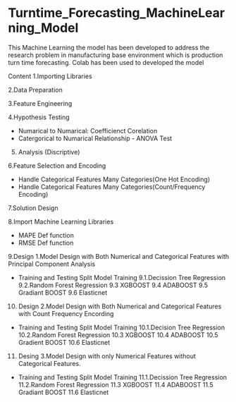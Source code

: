 # Turntime_Forecasting_MachineLearning_Model
This Machine Learning the model has been developed to address the research problem in manufacturing base environment which is production turn time forecasting. Colab has been used to developed the model

Content 
1.Importing Libraries

2.Data Preparation

3.Feature Engineering

4.Hypothesis Testing

- Numarical to Numarical: Coefficienct Corelation
- Catergorical to Numarical Relationship - ANOVA Test

5. Analysis (Discriptive)

6.Feature Selection and Encoding

- Handle Categorical Features Many Categories(One Hot Encoding)
- Handle Categorical Features Many Categories(Count/Frequency Encoding)

7.Solution Design

8.Import Machine Learning Libraries
- MAPE Def function
- RMSE Def function

9.Design 1.Model Design with Both Numerical and Categorical Features with Principal Component Analysis
- Training and Testing Split
  Model Training
  9.1.Decission Tree Regression
  9.2.Random Forest Regression
  9.3 XGBOOST
  9.4 ADABOOST
  9.5 Gradiant BOOST
  9.6 Elasticnet

10. Design 2.Model Design with Both Numerical and Categorical Features with Count Frequency Encording
- Training and Testing Split
  Model Training
  10.1.Decision Tree Regression
  10.2.Random Forest Regression
  10.3 XGBOOST
  10.4 ADABOOST
  10.5 Gradient BOOST
  10.6 Elasticnet

11. Desing 3.Model Design with only Numerical Features without Categorical Features.
- Training and Testing Split
  Model Training
  11.1.Decission Tree Regression
  11.2.Random Forest Regression
  11.3 XGBOOST
  11.4 ADABOOST
  11.5 Gradiant BOOST
  11.6 Elasticnet


  
